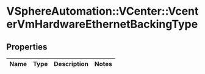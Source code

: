 # VSphereAutomation::VCenter::VcenterVmHardwareEthernetBackingType

## Properties
Name | Type | Description | Notes
------------ | ------------- | ------------- | -------------


